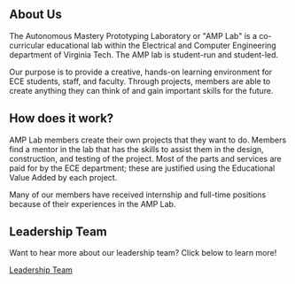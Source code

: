 ## About Us
The Autonomous Mastery Prototyping Laboratory or "AMP Lab" is a co-curricular educational lab within the Electrical and Computer Engineering department of Virginia Tech. The AMP lab is student-run and student-led.

Our purpose is to provide a creative, hands-on learning environment for ECE students, staff, and faculty. Through projects, members are able to create anything they can think of and gain important skills for the future.

## How does it work?
AMP Lab members create their own projects that they want to do. Members find a mentor in the lab that has the skills to assist them in the design, construction, and testing of the project. Most of the parts and services are paid for by the ECE department; these are justified using the Educational Value Added by each project.

Many of our members have received internship and full-time positions because of their experiences in the AMP Lab.

## Leadership Team

Want to hear more about our leadership team? Click below to learn more!

<a class="btn" href="/leadership" >Leadership Team</a>